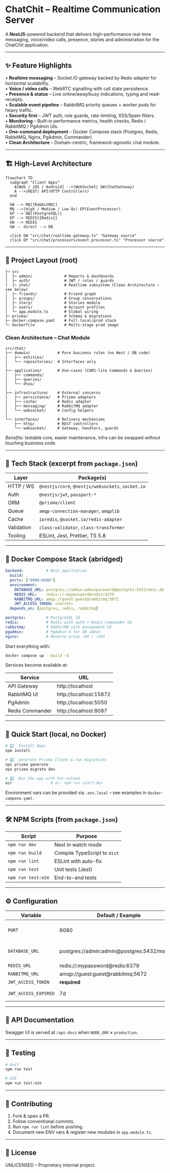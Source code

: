 # ChatChit – Realtime Communication Server

A **NestJS**-powered backend that delivers high-performance real-time messaging, voice/video calls, presence, stories and administration for the ChatChit application.

---

## ✨  Feature Highlights

• **Realtime messaging** – Socket.IO gateway backed by Redis adapter for horizontal scalability.  
• **Voice / video calls** – WebRTC signalling with call state persistence.  
• **Presence & status** – Live online/away/busy indications, typing and read-receipts.  
• **Scalable event pipeline** – RabbitMQ priority queues + worker pods for heavy traffic.  
• **Security first** – JWT auth, role guards, rate-limiting, XSS/Spam filters.  
• **Monitoring** – Built-in performance metrics, health checks, Redis / RabbitMQ / PgAdmin UIs.  
• **One-command deployment** – Docker Compose stack (Postgres, Redis, RabbitMQ, Nginx, PgAdmin, Commander).  
• **Clean Architecture** – Domain-centric, framework-agnostic chat module.

---

## 🏗️  High-Level Architecture

```mermaid
flowchart TD
  subgraph "Client Apps"
    A[Web / iOS / Android] -->|WebSocket| GW(ChatGateway)
    A -->|REST| API(HTTP Controllers)
  end

  GW --> MQ[[RabbitMQ]]
  MQ -->|High / Medium / Low Qs| EP(EventProcessor)
  EP --> DB[(PostgreSQL)]
  EP --> REDIS{{Redis}}
  GW --> REDIS
  GW -- direct --> DB

  click GW "src/chat/realtime.gateway.ts" "Gateway source"
  click EP "src/chat/processors/event.processor.ts" "Processor source"
```

---

## 📂  Project Layout (root)

```
├─ src
│  ├─ admin/              # Reports & dashboards
│  ├─ auth/               # JWT / roles / guards
│  ├─ chat/               # Realtime subsystem (Clean Architecture – see below)
│  ├─ friends/            # Friend graph
│  ├─ groups/             # Group conversations
│  ├─ story/              # Stories module
│  ├─ users/              # Account profiles
│  └─ app.module.ts       # Global wiring
├─ prisma/                # Schema & migrations
├─ docker-compose.yaml    # Full local/prod stack
└─ Dockerfile             # Multi-stage prod image
```

### Clean Architecture – Chat Module

```
src/chat/
├── domain/            # Pure business rules (no Nest / DB code)
│   ├── entities/
│   └── repositories/  # Interfaces only
│
├── application/       # Use-cases (CQRS-lite Commands & Queries)
│   ├── commands/
│   ├── queries/
│   └── dtos/
│
├── infrastructure/    # External concerns
│   ├── persistence/   # Prisma adapters
│   ├── cache/         # Redis adapter
│   ├── messaging/     # RabbitMQ adapter
│   └── websocket/     # Config helpers
│
└── interfaces/        # Delivery mechanisms
    ├── http/          # REST controllers
    └── websocket/     # Gateway, handlers, guards
```

*Benefits*: testable core, easier maintenance, infra can be swapped without touching business code.

---

## 🧰  Tech Stack (excerpt from `package.json`)

| Layer          | Package(s)                                   |
| -------------- | -------------------------------------------- |
| HTTP / WS      | `@nestjs/core`, `@nestjs/websockets`, `socket.io` |
| Auth           | `@nestjs/jwt`, `passport-*`                  |
| ORM            | `@prisma/client`                             |
| Queue          | `amqp-connection-manager`, `amqplib`         |
| Cache          | `ioredis`, `@socket.io/redis-adapter`        |
| Validation     | `class-validator`, `class-transformer`       |
| Tooling        | ESLint, Jest, Prettier, TS 5.8               |

---

## 🐳  Docker Compose Stack (abridged)

```yaml
backend:          # Nest application
  build: .
  ports: ["8080:8080"]
  environment:
    DATABASE_URL: postgres://admin:adminpassword@postgres:5432/main_db
    REDIS_URL:    redis://:mypassword@redis:6379
    RABBITMQ_URL: amqp://guest:guest@rabbitmq:5672
    JWT_ACCESS_TOKEN: <secret>
  depends_on: [postgres, redis, rabbitmq]

postgres:         # PostgreSQL 16
redis:            # Redis with auth + Redis Commander UI
rabbitmq:         # RabbitMQ with management UI
pgadmin:          # PgAdmin 4 for DB admin
nginx:            # Reverse proxy :80 / :443
```

Start everything with:
```bash
docker compose up --build -d
```

Services become available at:

| Service          | URL                          |
| ---------------- | ---------------------------- |
| API Gateway      | http://localhost             |
| RabbitMQ UI      | http://localhost:15672       |
| PgAdmin          | http://localhost:5050        |
| Redis Commander  | http://localhost:8087        |

---

## 🚀  Quick Start (local, no Docker)

```bash
# 1️⃣  Install deps
npm install

# 2️⃣  Generate Prisma client & run migrations
npx prisma generate
npx prisma migrate dev

# 3️⃣  Run the app with hot-reload
air                 # or: npm run start:dev
```

Environment vars can be provided via `.env.local` – see examples in `docker-compose.yaml`.

---

## 🛠️  NPM Scripts (from `package.json`)

| Script            | Purpose                                   |
| ----------------- | ----------------------------------------- |
| `npm run dev`     | Nest in watch mode                        |
| `npm run build`   | Compile TypeScript to `dist`              |
| `npm run lint`    | ESLint with auto-fix                      |
| `npm run test`    | Unit tests (Jest)                         |
| `npm run test:e2e`| End-to-end tests                          |

---

## ⚙️  Configuration

| Variable                  | Default / Example                                | Description                       |
| ------------------------- | ------------------------------------------------ | --------------------------------- |
| `PORT`                    | 8080                                             | HTTP port (Nginx upstream)        |
| `DATABASE_URL`            | postgres://admin:admin@postgres:5432/main_db     | Prisma connection string          |
| `REDIS_URL`               | redis://:mypassword@redis:6379                   | Redis URI                         |
| `RABBITMQ_URL`            | amqp://guest:guest@rabbitmq:5672                 | Queue URI                         |
| `JWT_ACCESS_TOKEN`        | **required**                                     | JWT secret                        |
| `JWT_ACCESS_EXPIRED`      | 7d                                               | Access token TTL                  |

---

## 📡  API Documentation

Swagger UI is served at `/api-docs` when `NODE_ENV` ≠ `production`.

---

## 🧪  Testing

```bash
# Unit
npm run test

# E2E
npm run test:e2e
```

---

## 🤝  Contributing

1. Fork & open a PR.  
2. Follow conventional commits.  
3. Run `npm run lint` before pushing.  
4. Document new ENV vars & register new modules in `app.module.ts`.

---

## 📄  License

UNLICENSED – Proprietary internal project.
